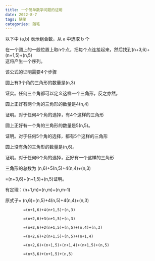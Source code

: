 ```yaml
---
title: 一个简单数学问题的证明
date: 2022-8-7
tags: 随笔
categories: 随笔
---
```

以下中 (a,b) 表示组合数，从 a 中选取 b 个

在一个圆上的一般位置上取n个点，把每个点连接起来，然后找到(n+3,6)+(n+1,5)+(n,5)  
这将产生一个序列。

该公式的证明需要4个步骤

圆上有3个角的三角形的数量是(n,3)

证实。任何三个角都可以定义这样一个三角形，反之亦然。

圆上正好有两个角的三角形的数量是4(n,4)

证明。对于任何4个角的选择，有4个这样的三角形

圆上正好有一个角的三角形的数量是5(n,5)。

证明。对于任何5个角的选择，都有5个这样的三角形

圆上没有角的三角形的数量是(n,6)。

证明。对于任何6个角的选择，正好有一个这样的三角形

三角形的总数为
(n,6)+5(n,5)+4(n,4)+(n,3)

=(n+3,6)+(n+1,5)+(n,5)证明。

有定理：(n+1,m)=(n,m)+(n,m-1)

原式子= (n,6)+(n,5)+4(n,5)+4(n,4)+(n,3)

            =(n+1,6)+4(n+1,5)+(n,3)

            =(n+2,6)+3(n+1,5)+(n,3)

            =(n+2,6)+2(n+1,5)+(n,5)+(n,4)+(n,3)

            =(n+2,6)+2(n+1,5)+(n,5)+(n+1,4)

            =(n+2,6)+(n+1,5)+(n+1,4)+(n+1,5)+(n,5)

            =(n+3,6)+(n+1,5)+(n,5)
